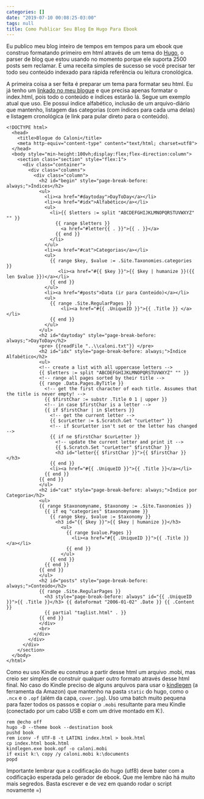 ```yaml
---
categories: []
date: "2019-07-10 00:08:25-03:00"
tags: null
title: Como Publicar Seu Blog Em Hugo Para Ebook
---
```


Eu publico meu blog inteiro de tempos em tempos para um ebook que construo formatando primeiro em html através de um tema do [Hugo](https://gohugo.io/), o parser de blog que estou usando no momento porque ele suporta 2500 posts sem reclamar. É uma receita simples de sucesso se você precisar ter todo seu conteúdo indexado para rápida referência ou leitura cronológica.

A primeira coisa a ser feita é preparar um tema para formatar seu html. Eu já tenho um [linkado no meu blogue](https://github.com/Caloni/blog/tree/master/themes/book) e que precisa apenas formatar o index.html, pois todo o conteúdo e índices estarão lá. Segue um exemplo atual que uso. Ele possui índice alfabético, inclusão de um arquivo-diário que mantenho, listagem das categorias (com índices para cada uma delas) e listagem cronológica (e link para pular direto para o conteúdo).

```
<!DOCTYPE html>
  <head>
    <title>Blogue do Caloni</title>
    <meta http-equiv="content-type" content="text/html; charset=utf8">
  </head>
  <body style="min-height:100vh;display:flex;flex-direction:column">
    <section class="section" style="flex:1">
      <div class="container">
        <div class="columns">
          <div class="column">
            <h2 id="begin" style="page-break-before: always;">Índices</h2>
            <ul>
              <li><a href="#daytoday">DayToDay</a></li>
              <li><a href="#idx">Alfabético</a></li>
              <ul>
                <li>{{ $letters := split "ABCDEFGHIJKLMNOPQRSTUVWXYZ" "" }}
                  {{ range $letters }}
                    <a href="#letter{{ . }}">{{ . }}</a>
                  {{ end }}
                </li>
              </ul>
              <li><a href="#cat">Categorias</a></li>
              <ul>
                {{ range $key, $value := .Site.Taxonomies.categories }}
	               <li><a href="#{{ $key }}">{{ $key | humanize }}({{ len $value }})</a></li>
                {{ end }}
              </ul>
              <li><a href="#posts">Data (ir para Conteúdo)</a></li>
              <ul>
                {{ range .Site.RegularPages }}
                    <li><a href="#{{ .UniqueID }}">{{ .Title }} </a></li>
                {{ end }}
              </ul>
            </ul>
            <h2 id="daytoday" style="page-break-before: always;">DayToDay</h2>
            <pre> {{readFile "..\\caloni.txt"}} </pre>
            <h2 id="idx" style="page-break-before: always;">Índice Alfabético</h2>
            <ul>
            <!-- create a list with all uppercase letters -->
            {{ $letters := split "ABCDEFGHIJKLMNOPQRSTUVWXYZ" "" }}
            <!-- range all pages sorted by their title -->
            {{ range .Data.Pages.ByTitle }}
              <!-- get the first character of each title. Assumes that the title is never empty! -->
              {{ $firstChar := substr .Title 0 1 | upper }}
              <!-- in case $firstChar is a letter -->
              {{ if $firstChar | in $letters }}
                <!-- get the current letter -->
                {{ $curLetter := $.Scratch.Get "curLetter" }}
                <!-- if $curLetter isn't set or the letter has changed -->
                {{ if ne $firstChar $curLetter }}
                  <!-- update the current letter and print it -->
                  {{ $.Scratch.Set "curLetter" $firstChar }}
                  <h3 id="letter{{ $firstChar }}">{{ $firstChar }}</h3>
                {{ end }}
                <li><a href="#{{ .UniqueID }}">{{ .Title }}</a></li>
              {{ end }}
            {{ end }}
            </ul>
            <h2 id="cat" style="page-break-before: always;">Índice por Categoria</h2>
            <ul>
            {{ range $taxonomyname, $taxonomy := .Site.Taxonomies }}
              {{ if eq "categories" $taxonomyname }}
                {{ range $key, $value := $taxonomy }}
                  <h3 id="{{ $key }}">{{ $key | humanize }}</h3>
                    <ul>
                      {{ range $value.Pages }}
                        <li><a href="#{{ .UniqueID }}">{{ .Title }} </a></li>
                      {{ end }}
                    </ul>
                {{ end }}
              {{ end }}
            {{ end }}
            </ul>
            <h2 id="posts" style="page-break-before: always;">Conteúdo</h2>
            {{ range .Site.RegularPages }}
              <h3 style="page-break-before: always" id="{{ .UniqueID }}">{{ .Title }}</h3> {{ dateFormat "2006-01-02" .Date }} {{ .Content }}
              {{ partial "taglist.html" . }}
            {{ end }}
            </div>
            <br>
          </div>
        </div>
      </div>
    </section>
  </body>
</html>
```

Como eu uso Kindle eu construo a partir desse html um arquivo .mobi, mas creio ser simples de construir qualquer outro formato através desse html final. No caso do Kindle preciso de alguns arquivos para usar o [kindlegen](https://www.amazon.com/gp/feature.html?ie=UTF8&docId=1000765211) (a ferramenta da Amazon) que mantenho na pasta `static` do hugo, como o `.ncx` e o `.opf` (além da capa, `cover.jpg`). Uso uma batch muito pequena para fazer todos os passos e copiar o `.mobi` resultante para meu Kindle (conectado por um cabo USB e com um drive montado em K:).

```
rem @echo off
hugo -D --theme book --destination book
pushd book
rem iconv -f UTF-8 -t LATIN1 index.html > book.html
cp index.html book.html
kindlegen.exe book.opf -o caloni.mobi
if exist k:\ copy /y caloni.mobi k:\documents
popd
```

Importante lembrar que a codificação do hugo (utf8) deve bater com a codificação esperada pelo gerador de ebook. Que me lembre não há muito mais segredos. Basta escrever e de vez em quando rodar o script novamente =)